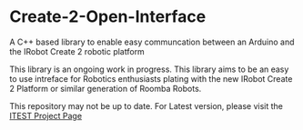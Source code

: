 # Create-2-Open-Interface
A C++ based library to enable easy communcation between an Arduino and the IRobot Create 2 robotic platform 

This library is an ongoing work in progress. This library aims to be an easy to use intreface for Robotics enthusiasts plating with the new IRobot Create 2 Platform or similar generation of Roomba Robots.

This repository may not be up to date. For Latest version, please visit the [ITEST Project Page](https://projects.cs.uaf.edu/redmine/projects/beingthere/repository)

